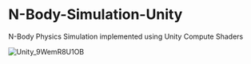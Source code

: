 # N-Body-Simulation-Unity
N-Body Physics Simulation implemented using Unity Compute Shaders


![Unity_9WemR8U1OB](https://github.com/user-attachments/assets/b0213949-b4fc-4aa5-8d17-1653b9346539)
